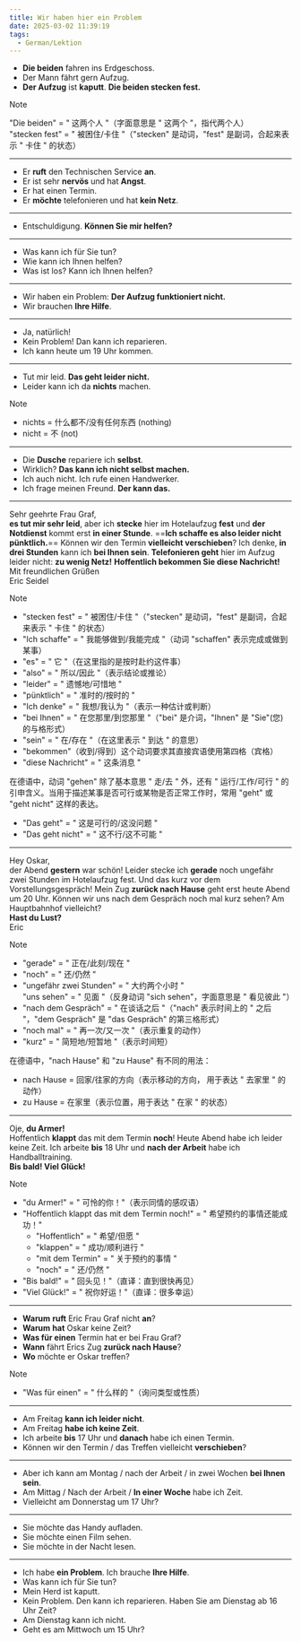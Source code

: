 ```yaml
---
title: Wir haben hier ein Problem
date: 2025-03-02 11:39:19
tags:
  - German/Lektion
---
```

- **Die beiden** fahren ins Erdgeschoss.
- Der Mann fährt gern Aufzug.
- **Der Aufzug** ist **kaputt**. **Die beiden stecken fest.**

> [!NOTE]
>
> "Die beiden" = " 这两个人 "（字面意思是 " 这两个 "，指代两个人）  
> "stecken fest" = " 被困住/卡住 "（"stecken" 是动词，"fest" 是副词，合起来表示 " 卡住 " 的状态）

---
- Er **ruft** den Technischen Service **an**.
- Er ist sehr **nervös** und hat **Angst**.
- Er hat einen Termin.
- Er **möchte** telefonieren und hat **kein Netz**.
---
- Entschuldigung. **Können Sie mir helfen?**
---
- Was kann ich für Sie tun?
- Wie kann ich Ihnen helfen?
- Was ist los? Kann ich Ihnen helfen?
---
- Wir haben ein Problem: **Der Aufzug funktioniert nicht.**
- Wir brauchen **Ihre Hilfe**.
---
- Ja, natürlich!
- Kein Problem! Dan kann ich reparieren.
- Ich kann heute um 19 Uhr kommen.
---
- Tut mir leid. **Das geht leider nicht.**
- Leider kann ich da **nichts** machen.

> [!NOTE]
>
> - nichts = 什么都不/没有任何东西 (nothing)
> - nicht = 不 (not)

---
- Die **Dusche** repariere ich **selbst**.
- Wirklich? **Das kann ich nicht selbst machen.**
- Ich auch nicht. Ich rufe einen Handwerker.
- Ich frage meinen Freund. **Der kann das.**
---
 Sehr geehrte Frau Graf,  
 **es tut mir sehr leid**, aber ich **stecke** hier im Hotelaufzug **fest** und **der Notdienst** kommt erst **in einer Stunde**. ==**Ich schaffe es also leider nicht pünktlich.**== Können wir den Termin **vielleicht verschieben**? Ich denke, **in drei Stunden** kann ich **bei Ihnen sein**. **Telefonieren geht** hier im Aufzug leider nicht: **zu wenig Netz!** **Hoffentlich bekommen Sie diese Nachricht!**  
 Mit freundlichen Grüßen  
 Eric Seidel

> [!NOTE]
>
> - "stecken fest" = " 被困住/卡住 "（"stecken" 是动词，"fest" 是副词，合起来表示 " 卡住 " 的状态）
> - "Ich schaffe" = " 我能够做到/我能完成 "（动词 "schaffen" 表示完成或做到某事）
> - "es" = " 它 "（在这里指的是按时赴约这件事）
> - "also" = " 所以/因此 "（表示结论或推论）
> - "leider" = " 遗憾地/可惜地 "
> - "pünktlich" = " 准时的/按时的 "
> - "Ich denke" = " 我想/我认为 "（表示一种估计或判断）
> - "bei Ihnen" = " 在您那里/到您那里 "（"bei" 是介词，"Ihnen" 是 "Sie"(您) 的与格形式）
> - "sein" = " 在/存在 "（在这里表示 " 到达 " 的意思）
> - "bekommen"（收到/得到）这个动词要求其直接宾语使用第四格（宾格）
> - "diese Nachricht" = " 这条消息 "
>
> 在德语中，动词 "gehen" 除了基本意思 " 走/去 " 外，还有 " 运行/工作/可行 " 的引申含义。当用于描述某事是否可行或某物是否正常工作时，常用 "geht" 或 "geht nicht" 这样的表达。
>
> - "Das geht" = " 这是可行的/这没问题 "
> - "Das geht nicht" = " 这不行/这不可能 "

---
Hey Oskar,  
der Abend **gestern** war schön! Leider stecke ich **gerade** noch ungefähr zwei Stunden im Hotelaufzug fest. Und das kurz vor dem Vorstellungsgespräch! Mein Zug **zurück nach Hause** geht erst heute Abend um 20 Uhr. Können wir uns nach dem Gespräch noch mal kurz sehen? Am Hauptbahnhof vielleicht?  
**Hast du Lust?**  
Eric

> [!NOTE]
>
> - "gerade" = " 正在/此刻/现在 "
> - "noch" = " 还/仍然 "
> - "ungefähr zwei Stunden" = " 大约两个小时 "  
> "uns sehen" = " 见面 "（反身动词 "sich sehen"，字面意思是 " 看见彼此 "）
> - "nach dem Gespräch" = " 在谈话之后 "（"nach" 表示时间上的 " 之后 "，"dem Gespräch" 是 "das Gespräch" 的第三格形式）
> - "noch mal" = " 再一次/又一次 "（表示重复的动作）
> - "kurz" = " 简短地/短暂地 "（表示时间短）
>
> 在德语中，"nach Hause" 和 "zu Hause" 有不同的用法：
>
> - nach Hause = 回家/往家的方向（表示移动的方向， 用于表达 " 去家里 " 的动作）
> - zu Hause = 在家里（表示位置，用于表达 " 在家 " 的状态）

---
Oje, **du Armer!**  
Hoffentlich **klappt** das mit dem Termin **noch**! Heute Abend habe ich leider keine Zeit. Ich arbeite **bis** 18 Uhr und **nach der Arbeit** habe ich Handballtraining.  
**Bis bald! Viel Glück!**  

> [!NOTE]
>
> - "du Armer!" = " 可怜的你！"（表示同情的感叹语）
> - "Hoffentlich klappt das mit dem Termin noch!" = " 希望预约的事情还能成功！"
>   - "Hoffentlich" = " 希望/但愿 "
>   - "klappen" = " 成功/顺利进行 "
>   - "mit dem Termin" = " 关于预约的事情 "
>   - "noch" = " 还/仍然 "
> - "Bis bald!" = " 回头见！"（直译：直到很快再见）
> - "Viel Glück!" = " 祝你好运！"（直译：很多幸运）

---
- **Warum** **ruft** Eric Frau Graf nicht **an**?
- **Warum** **hat** Oskar keine Zeit?
- **Was für einen** Termin hat er bei Frau Graf?
- **Wann** fährt Erics Zug **zurück nach Hause**?
- **Wo** möchte er Oskar treffen?

> [!NOTE]
>
> - "Was für einen" = " 什么样的 "（询问类型或性质）

---
- Am Freitag **kann ich leider nicht**.
- Am Freitag **habe ich keine Zeit**.
- Ich arbeite **bis** 17 Uhr und **danach** habe ich einen Termin.
- Können wir den Termin / das Treffen vielleicht **verschieben**?
---
- Aber ich kann am Montag / nach der Arbeit / in zwei Wochen **bei Ihnen sein**.
- Am Mittag / Nach der Arbeit / **In einer Woche** habe ich Zeit.
- Vielleicht am Donnerstag um 17 Uhr?
---
- Sie möchte das Handy aufladen.
- Sie möchte einen Film sehen.
- Sie möchte in der Nacht lesen.
---
- Ich habe **ein Problem**. Ich brauche **Ihre Hilfe**.
- Was kann ich für Sie tun?
- Mein Herd ist kaputt.
- Kein Problem. Den kann ich reparieren. Haben Sie am Dienstag ab 16 Uhr Zeit?
- Am Dienstag kann ich nicht.
- Geht es am Mittwoch um 15 Uhr?
